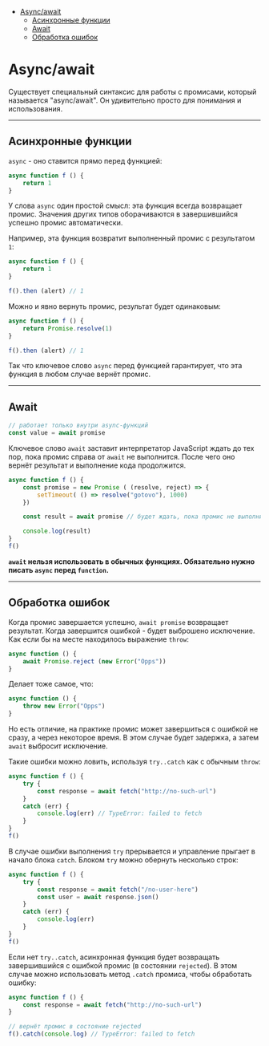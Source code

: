- [Async/await](#asyncawait)
  - [Асинхронные функции](#асинхронные-функции)
  - [Await](#await)
  - [Обработка ошибок](#обработка-ошибок)


# Async/await

Существует специальный синтаксис для работы с промисами, который называется "async/await". Он удивительно просто для понимания и использования.
***

## Асинхронные функции

`async` - оно ставится прямо перед функцией:

```javascript
async function f () {
    return 1
}
```

У слова `async` один простой смысл: эта функция всегда возвращает промис. Значения других типов оборачиваются в завершившийся успешно промис автоматически.

Например, эта функция возвратит выполненный промис с результатом `1`:

```javascript
async function f () {
    return 1
}

f().then (alert) // 1
```

Можно и явно вернуть промис, результат будет одинаковым: 

```javascript
async function f () {
    return Promise.resolve(1)
}

f().then (alert) // 1
```

Так что ключевое слово `async` перед функцией гарантирует, что эта функция в любом случае вернёт промис.
***

## Await

```javascript
// работает только внутри async-функций
const value = await promise
```

Ключевое слово `await` заставит интерпретатор JavaScript ждать до тех пор, пока промис справа от `await` не выполнится. После чего оно вернёт результат и выполнение кода продолжится.

```javascript
async function f () {
    const promise = new Promise ( (resolve, reject) => {
        setTimeout( () => resolve("gotovo"), 1000)
    })

    const result = await promise // будет ждать, пока промис не выполнится

    console.log(result)
}
f()
```
<b>`await` нельзя использовать в обычных функциях. Обязательно нужно писать `async` перед `function`.</b>
***

## Обработка ошибок

Когда промис завершается успешно, `await promise` возвращает результат. Когда завершится ошибкой - будет выброшено исключение. Как если бы на месте находилось выражение `throw`:

```javascript
async function () {
    await Promise.reject (new Error("Opps"))
}
```

Делает тоже самое, что:

```javascript
async function () {
    throw new Error("Opps")
}
```

Но есть отличие, на практике промис может завершиться с ошибкой не сразу, а через некоторое время. В этом случае будет задержка, а затем `await` выбросит исключение.

Такие ошибки можно ловить, используя `try..catch` как с обычным `throw`:

```javascript
async function f () {
    try {
        const response = await fetch("http://no-such-url")
    }
    catch (err) {
        console.log(err) // TypeError: failed to fetch
    }
}
f()
```

В случае ошибки выполнения `try` прерывается и управление прыгает в начало блока `catch`. Блоком `try` можно обернуть несколько строк:

```javascript
async function f () {
    try {
        const response = await fetch("/no-user-here")
        const user = await response.json()
    }
    catch (err) {
        console.log(err)
    }
}
f()
```

Если нет `try..catch`, асинхронная функция будет возвращать завершившийся с ошибкой промис (в состоянии `rejected`). В этом случае можно использовать метод `.catch` промиса, чтобы обработать ошибку:

```javascript
async function f () {
    const response = await fetch("http://no-such-url")
}

// вернёт промис в состояние rejected
f().catch(console.log) // TypeError: failed to fetch
```